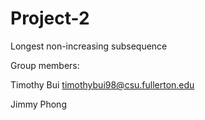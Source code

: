 # Project-2
Longest non-increasing subsequence

Group members:

Timothy Bui timothybui98@csu.fullerton.edu

Jimmy Phong
